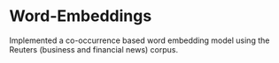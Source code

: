 # Word-Embeddings
Implemented a co-occurrence based word embedding model using the Reuters (business and financial news) corpus.
